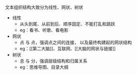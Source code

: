 文本组织结构大致分为线性、网状、树状

- 线性
	- 从头到尾、从前到后、顺序固定、不能打乱和跳跃
	- eg：看书、听歌、看电影
- 网状
	- 点 与 点，强调点之间的连接， 以及最终构建起的网状结构
	- eg：[[第二大脑]]、互联网、[[大脑的网状与链接]]
- 树状
	- 总 与 分，强调层级结构和归属关系
	- eg：思维导图、目录大纲

